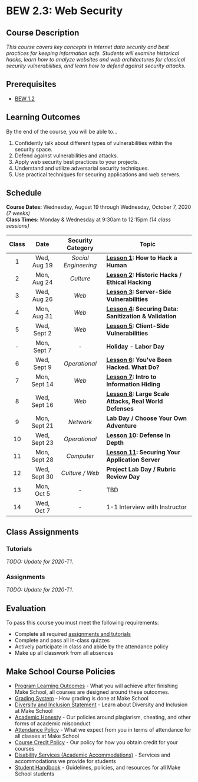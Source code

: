 # BEW 2.3: Web Security

## Course Description

_This course covers key concepts in internet data security and best practices for keeping information safe. Students will examine historical hacks, learn how to analyze websites and web architectures for classical security vulnerabilities, and learn how to defend against security attacks._

## Prerequisites

- [BEW 1.2](https://make.sc/bew1.2)

## Learning Outcomes

By the end of the course, you will be able to&hellip;

1. Confidently talk about different types of vulnerabilities within the security space.
2. Defend against  vulnerabilities and attacks.
3. Apply web security best practices to your projects.
4. Understand and utilize adversarial security techniques.
5. Use practical techniques for securing applications and web servers.

## Schedule

**Course Dates:** Wednesday, August 19 through Wednesday, October 7, 2020 _(7 weeks)_<br>
**Class Times:** Monday &amp; Wednesday at 9:30am to 12:15pm _(14 class sessions)_

| Class |          Date          |  Security Category   | Topic                                                    |
|:-----:|:----------------------:| :------------------: | -------------------------------------------------------- |
|  1 |  Wed, Aug 19               | _Social Engineering_ | **[Lesson 1]: How to Hack a Human**                      |
|  2 |  Mon, Aug 24               |      _Culture_       | **[Lesson 2]: Historic Hacks / Ethical Hacking**         |
|  3 |  Wed, Aug 26               |        _Web_         | **[Lesson 3]: Server-Side Vulnerabilities**              |
|  4 |  Mon, Aug 31               |        _Web_         | **[Lesson 4]: Securing Data: Sanitization & Validation** |
|  5 |  Wed, Sept 2                |        _Web_         | **[Lesson 5]: Client-Side Vulnerabilities**              |
|  - |  Mon, Sept 7               | - | **Holiday - Labor Day** |
|  6 |  Wed, Sept 9                |    _Operational_     | **[Lesson 6]: You've Been Hacked. What Do?**             |
|  7 |  Mon, Sept 14              |        _Web_         | **[Lesson 7]: Intro to Information Hiding**              |
|  8 |  Wed, Sept 16              |        _Web_         | **[Lesson 8]: Large Scale Attacks, Real World Defenses** |
|  9 |  Mon, Sept 21              |      _Network_       | **Lab Day / Choose Your Own Adventure**                  |
| 10 |  Wed, Sept 23              |    _Operational_     | **[Lesson 10]: Defense In Depth**                        |
| 11 |  Mon, Sept 28               |      _Computer_      | **[Lesson 11]: Securing Your Application Server**        |
| 12 |  Wed, Sept 30              |   _Culture / Web_    | **Project Lab Day / Rubric Review Day**                  |
| 13 |  Mon, Oct 5                | - | TBD |
| 14 |  Wed, Oct 7                | - | 1-1 Interview with Instructor |


[Lesson 1]: Archive/2019-T4/Lessons/Lesson1.md
[Lesson 2]: Archive/2019-T4/Lessons/Lesson2.md
[Lesson 3]: Archive/2019-T4/Lessons/Lesson3.md
[Lesson 4]: Archive/2019-T4/Lessons/Lesson4.md
[Lesson 5]: Archive/2019-T4/Lessons/Lesson5.md
[Lesson 6]: Archive/2019-T4/Lessons/Lesson6.md
[Lesson 7]: Archive/2019-T4/Lessons/Lesson7.md
[Lesson 8]: Archive/2019-T4/Lessons/Lesson8.md
[Lesson 9]: Archive/2019-T4/Lessons/Lesson9.md
[Lesson 10]: Archive/2019-T4/Lessons/Lesson10.md
[Lesson 11]: Archive/2019-T4/Lessons/Lesson11.md
[Lesson 12]: Archive/2019-T4/Lessons/Lesson12.md
[Lesson 13]: Archive/2019-T4/Lessons/Lesson13.md

## Class Assignments

### Tutorials

_TODO: Update for 2020-T1._

### Assignments

_TODO: Update for 2020-T1._

## Evaluation

To pass this course you must meet the following requirements:

- Complete all required [assignments and tutorials](#class-assignments)
- Complete and pass all in-class quizzes
- Actively participate in class and abide by the attendance policy
- Make up all classwork from all absences

## Make School Course Policies

- [Program Learning Outcomes](https://make.sc/program-learning-outcomes) - What you will achieve after finishing Make School, all courses are designed around these outcomes.
- [Grading System](https://make.sc/grading-system) - How grading is done at Make School
- [Diversity and Inclusion Statement](https://make.sc/diversity-and-inclusion-statement) - Learn about Diversity and Inclusion at Make School
- [Academic Honesty](https://make.sc/academic-honesty-policy) - Our policies around plagiarism, cheating, and other forms of academic misconduct
- [Attendance Policy](https://make.sc/attendance-policy) - What we expect from you in terms of attendance for all classes at Make School
- [Course Credit Policy](https://make.sc/course-credit-policy) - Our policy for how you obtain credit for your courses
- [Disability Services (Academic Accommodations)](https://make.sc/disability-services) - Services and accommodations we provide for students
- [Student Handbook](https://make.sc/student-handbook) - Guidelines, policies, and resources for all Make School students
